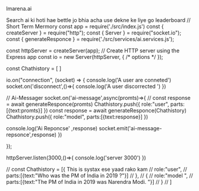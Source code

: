 lmarena.ai

Search 
ai ki hoti hae bettle jo bhia acha use dekne ke liye go leaderboard
// Short Term Mermory 
const app = require('./src/index.js')
const { createServer } = require("http");
const { Server } = require("socket.io");
const { generateResponce } = require('./src/services/ai.services.js');
 
const httpServer = createServer(app);  // Create HTTP server using the Express app
const io = new Server(httpServer, { /* options */ });

const Chathistory = [
]

io.on("connection", (socket) => {
  console.log('A user are conneted')
  socket.on('disconnect',()=>{ 
    console.log('A user discorrected ')
  })

// Ai-Messager
  socket.on('ai-message',async(promts)=>{ 
//  const response = await generateResponce(promts)
Chathistory.push({
  role:"user",
  parts:[{text:promts}]
})
const response = await generateResponce(Chathistory)
Chathistory.push({
  role:"model",
  parts:[{text:response}]
})

 console.log('Ai Reponcse' ,response)
 socket.emit('ai-message-repsonce',response)
  })


});



httpServer.listen(3000,()=>{
    console.log('server 3000')
})






// const Chathistory = [{ This is systax ese yaad rako kam 
//   role:"user",
//   parts:[{text:"Who was the PM of India in 2019 ?"}]
// },
// {
//   role:"model ",
//   parts:[{text:"The PM of India in 2019 was Narendra Modi.  "}]
// }
// ]

